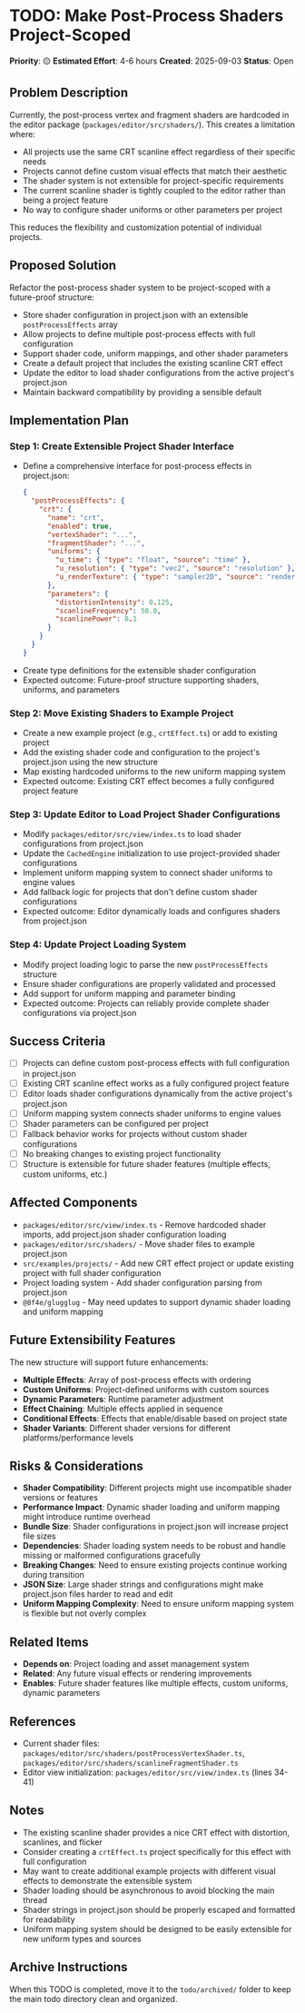 # TODO: Make Post-Process Shaders Project-Scoped

**Priority**: 🟡
**Estimated Effort**: 4-6 hours
**Created**: 2025-09-03
**Status**: Open

## Problem Description

Currently, the post-process vertex and fragment shaders are hardcoded in the editor package (`packages/editor/src/shaders/`). This creates a limitation where:

- All projects use the same CRT scanline effect regardless of their specific needs
- Projects cannot define custom visual effects that match their aesthetic
- The shader system is not extensible for project-specific requirements
- The current scanline shader is tightly coupled to the editor rather than being a project feature
- No way to configure shader uniforms or other parameters per project

This reduces the flexibility and customization potential of individual projects.

## Proposed Solution

Refactor the post-process shader system to be project-scoped with a future-proof structure:

- Store shader configuration in project.json with an extensible `postProcessEffects` array
- Allow projects to define multiple post-process effects with full configuration
- Support shader code, uniform mappings, and other shader parameters
- Create a default project that includes the existing scanline CRT effect
- Update the editor to load shader configurations from the active project's project.json
- Maintain backward compatibility by providing a sensible default

## Implementation Plan

### Step 1: Create Extensible Project Shader Interface
- Define a comprehensive interface for post-process effects in project.json:
  ```json
  {
    "postProcessEffects": {
      "crt": {
        "name": "crt",
        "enabled": true,
        "vertexShader": "...",
        "fragmentShader": "...",
        "uniforms": {
          "u_time": { "type": "float", "source": "time" },
          "u_resolution": { "type": "vec2", "source": "resolution" },
          "u_renderTexture": { "type": "sampler2D", "source": "renderTexture" }
        },
        "parameters": {
          "distortionIntensity": 0.125,
          "scanlineFrequency": 50.0,
          "scanlinePower": 0.1
        }
      }
    }
  }
  ```
- Create type definitions for the extensible shader configuration
- Expected outcome: Future-proof structure supporting shaders, uniforms, and parameters

### Step 2: Move Existing Shaders to Example Project
- Create a new example project (e.g., `crtEffect.ts`) or add to existing project
- Add the existing shader code and configuration to the project's project.json using the new structure
- Map existing hardcoded uniforms to the new uniform mapping system
- Expected outcome: Existing CRT effect becomes a fully configured project feature

### Step 3: Update Editor to Load Project Shader Configurations
- Modify `packages/editor/src/view/index.ts` to load shader configurations from project.json
- Update the `CachedEngine` initialization to use project-provided shader configurations
- Implement uniform mapping system to connect shader uniforms to engine values
- Add fallback logic for projects that don't define custom shader configurations
- Expected outcome: Editor dynamically loads and configures shaders from project.json

### Step 4: Update Project Loading System
- Modify project loading logic to parse the new `postProcessEffects` structure
- Ensure shader configurations are properly validated and processed
- Add support for uniform mapping and parameter binding
- Expected outcome: Projects can reliably provide complete shader configurations via project.json

## Success Criteria

- [ ] Projects can define custom post-process effects with full configuration in project.json
- [ ] Existing CRT scanline effect works as a fully configured project feature
- [ ] Editor loads shader configurations dynamically from the active project's project.json
- [ ] Uniform mapping system connects shader uniforms to engine values
- [ ] Shader parameters can be configured per project
- [ ] Fallback behavior works for projects without custom shader configurations
- [ ] No breaking changes to existing project functionality
- [ ] Structure is extensible for future shader features (multiple effects, custom uniforms, etc.)

## Affected Components

- `packages/editor/src/view/index.ts` - Remove hardcoded shader imports, add project.json shader configuration loading
- `packages/editor/src/shaders/` - Move shader files to example project.json
- `src/examples/projects/` - Add new CRT effect project or update existing project with full shader configuration
- Project loading system - Add shader configuration parsing from project.json
- `@8f4e/glugglug` - May need updates to support dynamic shader loading and uniform mapping

## Future Extensibility Features

The new structure will support future enhancements:
- **Multiple Effects**: Array of post-process effects with ordering
- **Custom Uniforms**: Project-defined uniforms with custom sources
- **Dynamic Parameters**: Runtime parameter adjustment
- **Effect Chaining**: Multiple effects applied in sequence
- **Conditional Effects**: Effects that enable/disable based on project state
- **Shader Variants**: Different shader versions for different platforms/performance levels

## Risks & Considerations

- **Shader Compatibility**: Different projects might use incompatible shader versions or features
- **Performance Impact**: Dynamic shader loading and uniform mapping might introduce runtime overhead
- **Bundle Size**: Shader configurations in project.json will increase project file sizes
- **Dependencies**: Shader loading system needs to be robust and handle missing or malformed configurations gracefully
- **Breaking Changes**: Need to ensure existing projects continue working during transition
- **JSON Size**: Large shader strings and configurations might make project.json files harder to read and edit
- **Uniform Mapping Complexity**: Need to ensure uniform mapping system is flexible but not overly complex

## Related Items

- **Depends on**: Project loading and asset management system
- **Related**: Any future visual effects or rendering improvements
- **Enables**: Future shader features like multiple effects, custom uniforms, dynamic parameters

## References

- Current shader files: `packages/editor/src/shaders/postProcessVertexShader.ts`, `packages/editor/src/shaders/scanlineFragmentShader.ts`
- Editor view initialization: `packages/editor/src/view/index.ts` (lines 34-41)

## Notes

- The existing scanline shader provides a nice CRT effect with distortion, scanlines, and flicker
- Consider creating a `crtEffect.ts` project specifically for this effect with full configuration
- May want to create additional example projects with different visual effects to demonstrate the extensible system
- Shader loading should be asynchronous to avoid blocking the main thread
- Shader strings in project.json should be properly escaped and formatted for readability
- Uniform mapping system should be designed to be easily extensible for new uniform types and sources

## Archive Instructions

When this TODO is completed, move it to the `todo/archived/` folder to keep the main todo directory clean and organized.
